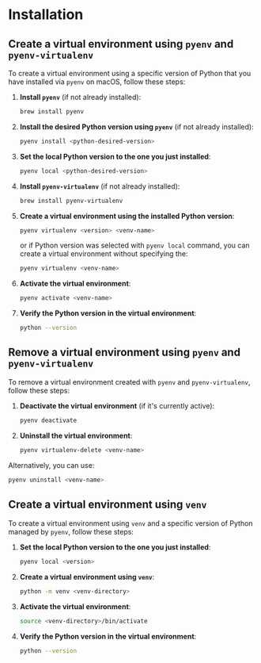 # Installation

## Create a virtual environment using `pyenv` and `pyenv-virtualenv`

To create a virtual environment using a specific version of Python that you have installed via `pyenv` on macOS, follow these steps:

1. **Install `pyenv`** (if not already installed):

   ```sh
   brew install pyenv
   ```

2. **Install the desired Python version using `pyenv`** (if not already installed):

   ```sh
   pyenv install <python-desired-version>
   ```

3. **Set the local Python version to the one you just installed**:

   ```sh
   pyenv local <python-desired-version>
   ```

4. **Install `pyenv-virtualenv`** (if not already installed):

   ```sh
   brew install pyenv-virtualenv
   ```

5. **Create a virtual environment using the installed Python version**:

   ```sh
   pyenv virtualenv <version> <venv-name>
   ```

   or if Python version was selected with `pyenv local` command, you can create a virtual environment without specifying the:

   ```sh
   pyenv virtualenv <venv-name>
   ```

6. **Activate the virtual environment**:

   ```sh
   pyenv activate <venv-name>
   ```

7. **Verify the Python version in the virtual environment**:

   ```sh
   python --version
   ```

## Remove a virtual environment using `pyenv` and `pyenv-virtualenv`

To remove a virtual environment created with `pyenv` and `pyenv-virtualenv`, follow these steps:

1. **Deactivate the virtual environment** (if it's currently active):

   ```sh
   pyenv deactivate
   ```

2. **Uninstall the virtual environment**:

   ```sh
   pyenv virtualenv-delete <venv-name>
   ```

Alternatively, you can use:

```sh
pyenv uninstall <venv-name>
```

## Create a virtual environment using `venv`

To create a virtual environment using `venv` and a specific version of Python managed by `pyenv`, follow these steps:

1. **Set the local Python version to the one you just installed**:

   ```sh
   pyenv local <version>
   ```

2. **Create a virtual environment using `venv`**:

   ```sh
   python -m venv <venv-directory>
   ```

3. **Activate the virtual environment**:

   ```sh
   source <venv-directory>/bin/activate
   ```

4. **Verify the Python version in the virtual environment**:

   ```sh
   python --version
   ```
